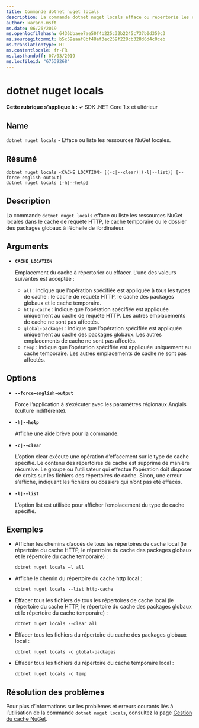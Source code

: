 ```yaml
---
title: Commande dotnet nuget locals
description: La commande dotnet nuget locals efface ou répertorie les ressources NuGet locales telles que le cache de requête http, le cache temporaire ou le dossier de packages globaux à l’échelle de l’ordinateur.
author: karann-msft
ms.date: 06/26/2019
ms.openlocfilehash: 6436bbaee7ae50f4b225c32b2245c737b0d359c3
ms.sourcegitcommit: b5c59eaaf8bf48ef3ec259f228cb328d6d4c0ceb
ms.translationtype: HT
ms.contentlocale: fr-FR
ms.lasthandoff: 07/03/2019
ms.locfileid: "67539268"
---
```

# <a name="dotnet-nuget-locals"></a>dotnet nuget locals

**Cette rubrique s’applique à : ✓** SDK .NET Core 1.x et ultérieur

<!-- todo: uncomment when all CLI commands are reviewed
[!INCLUDE [topic-appliesto-net-core-all](../../../includes/topic-appliesto-net-core-all.md)]
-->

## <a name="name"></a>Name

`dotnet nuget locals` - Efface ou liste les ressources NuGet locales.

## <a name="synopsis"></a>Résumé

```
dotnet nuget locals <CACHE_LOCATION> [(-c|--clear)|(-l|--list)] [--force-english-output]
dotnet nuget locals [-h|--help]
```

## <a name="description"></a>Description

La commande `dotnet nuget locals` efface ou liste les ressources NuGet locales dans le cache de requête HTTP, le cache temporaire ou le dossier des packages globaux à l’échelle de l’ordinateur.

## <a name="arguments"></a>Arguments

* **`CACHE_LOCATION`**

  Emplacement du cache à répertorier ou effacer. L’une des valeurs suivantes est acceptée :

  * `all` : indique que l’opération spécifiée est appliquée à tous les types de cache : le cache de requête HTTP, le cache des packages globaux et le cache temporaire.
  * `http-cache` : indique que l’opération spécifiée est appliquée uniquement au cache de requête HTTP. Les autres emplacements de cache ne sont pas affectés.
  * `global-packages` : indique que l’opération spécifiée est appliquée uniquement au cache des packages globaux. Les autres emplacements de cache ne sont pas affectés.
  * `temp` : indique que l’opération spécifiée est appliquée uniquement au cache temporaire. Les autres emplacements de cache ne sont pas affectés.

## <a name="options"></a>Options

* **`--force-english-output`**

  Force l’application à s’exécuter avec les paramètres régionaux Anglais (culture indifférente).

* **`-h|--help`**

  Affiche une aide brève pour la commande.

* **`-c|--clear`**

  L’option clear exécute une opération d’effacement sur le type de cache spécifié. Le contenu des répertoires de cache est supprimé de manière récursive. Le groupe ou l’utilisateur qui effectue l’opération doit disposer de droits sur les fichiers des répertoires de cache. Sinon, une erreur s’affiche, indiquant les fichiers ou dossiers qui n’ont pas été effacés.

* **`-l|--list`**

  L’option list est utilisée pour afficher l’emplacement du type de cache spécifié.

## <a name="examples"></a>Exemples

* Afficher les chemins d’accès de tous les répertoires de cache local (le répertoire du cache HTTP, le répertoire du cache des packages globaux et le répertoire du cache temporaire) :

  ```console
  dotnet nuget locals –l all
  ```

* Affiche le chemin du répertoire du cache http local :

  ```console
  dotnet nuget locals --list http-cache
  ```

* Effacer tous les fichiers de tous les répertoires de cache local (le répertoire du cache HTTP, le répertoire du cache des packages globaux et le répertoire du cache temporaire) :

  ```console
  dotnet nuget locals --clear all
  ```

* Effacer tous les fichiers du répertoire du cache des packages globaux local :

  ```console
  dotnet nuget locals -c global-packages
  ```

* Effacer tous les fichiers du répertoire du cache temporaire local :

  ```console
  dotnet nuget locals -c temp
  ```

## <a name="troubleshooting"></a>Résolution des problèmes

Pour plus d’informations sur les problèmes et erreurs courants liés à l’utilisation de la commande `dotnet nuget locals`, consultez la page [Gestion du cache NuGet](/nuget/consume-packages/managing-the-nuget-cache).
